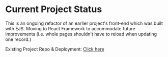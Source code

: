 # Current Project Status

This is an ongoing refactor of an earlier project's front-end which was built with EJS. Moving to React Framework to accommodate future improvements (i.e. whole pages shouldn't have to reload when updating one record.)

Existing Project Repo & Deployment: [Click here](https://github.com/kevin-r-m/Video-Game-Log)

